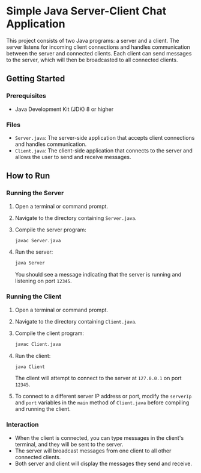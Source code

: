 # Simple Java Server-Client Chat Application

This project consists of two Java programs: a server and a client. The server listens for incoming client connections and handles communication between the server and connected clients. 
Each client can send messages to the server, which will then be broadcasted to all connected clients.

## Getting Started

### Prerequisites

- Java Development Kit (JDK) 8 or higher

### Files

- `Server.java`: The server-side application that accepts client connections and handles communication.
- `Client.java`: The client-side application that connects to the server and allows the user to send and receive messages.

## How to Run

### Running the Server

1. Open a terminal or command prompt.
2. Navigate to the directory containing `Server.java`.
3. Compile the server program:

    ```sh
    javac Server.java
    ```

4. Run the server:

    ```sh
    java Server
    ```

   You should see a message indicating that the server is running and listening on port `12345`.

### Running the Client

1. Open a terminal or command prompt.
2. Navigate to the directory containing `Client.java`.
3. Compile the client program:

    ```sh
    javac Client.java
    ```

4. Run the client:

    ```sh
    java Client
    ```

   The client will attempt to connect to the server at `127.0.0.1` on port `12345`.

5. To connect to a different server IP address or port, modify the `serverIp` and `port` variables in the `main` method of `Client.java` before compiling and running the client.

### Interaction

- When the client is connected, you can type messages in the client's terminal, and they will be sent to the server.
- The server will broadcast messages from one client to all other connected clients.
- Both server and client will display the messages they send and receive.
